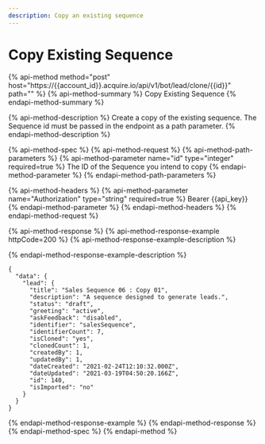 ```yaml
---
description: Copy an existing sequence
---
```


# Copy Existing Sequence

{% api-method method="post" host="https://{{account\_id}}.acquire.io/api/v1/bot/lead/clone/{{id}}" path="" %}
{% api-method-summary %}
Copy Existing Sequence
{% endapi-method-summary %}

{% api-method-description %}
Create  a copy of the existing sequence. The Sequence id must be passed in the endpoint as a path parameter.
{% endapi-method-description %}

{% api-method-spec %}
{% api-method-request %}
{% api-method-path-parameters %}
{% api-method-parameter name="id" type="integer" required=true %}
The ID of the Sequence you intend to copy
{% endapi-method-parameter %}
{% endapi-method-path-parameters %}

{% api-method-headers %}
{% api-method-parameter name="Authorization" type="string" required=true %}
Bearer {{api\_key}}
{% endapi-method-parameter %}
{% endapi-method-headers %}
{% endapi-method-request %}

{% api-method-response %}
{% api-method-response-example httpCode=200 %}
{% api-method-response-example-description %}

{% endapi-method-response-example-description %}

```
{
  "data": {
    "lead": {
      "title": "Sales Sequence 06 : Copy 01",
      "description": "A sequence designed to generate leads.",
      "status": "draft",
      "greeting": "active",
      "askFeedback": "disabled",
      "identifier": "salesSequence",
      "identifierCount": 7,
      "isCloned": "yes",
      "clonedCount": 1,
      "createdBy": 1,
      "updatedBy": 1,
      "dateCreated": "2021-02-24T12:10:32.000Z",
      "dateUpdated": "2021-03-19T04:50:20.166Z",
      "id": 140,
      "isImported": "no"
    }
  }
}

```
{% endapi-method-response-example %}
{% endapi-method-response %}
{% endapi-method-spec %}
{% endapi-method %}


